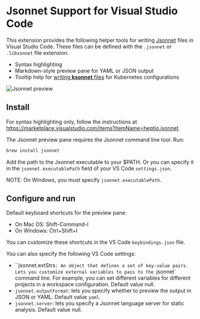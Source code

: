 # Jsonnet Support for Visual Studio Code

This extension provides the following helper tools for writing 
[Jsonnet][jsonnet] files in Visual Studio Code. These files 
can be defined with the `.jsonnet` or `.libsonnet` file extension.

* Syntax highlighting
* Markdown-style preview pane for YAML or JSON output
* Tooltip help for [writing **ksonnet** files][ksonnet] 
for Kubernetes configurations

![Jsonnet preview][jsonnet-demo]

## Install

For syntax highlighting only, follow the instructions at 
https://marketplace.visualstudio.com/items?itemName=heptio.jsonnet.

The Jsonnet preview pane requires the Jsonnet command line tool.
Run:

```bash
brew install jsonnet
```

Add the path to the Jsonnet executable to your $PATH. Or you 
can specify it in the `jsonnet.executablePath` field of your 
VS Code `settings.json`.

NOTE: On Windows, you must specify `jsonnet.executablePath`.

## Configure and run

Default keyboard shortcuts for the preview pane:

* On Mac OS: Shift-Command-I
* On Windows: Ctrl+Shift+I

You can customize these shortcuts in the VS Code `keybindings.json` file.

You can also specify the following VS Code settings:

* ``jsonnet.extStrs`: An object that defines a set of key-value pairs. 
Lets you customize external variables to pass to the `jsonnet` command line. 
For example, you can set different variables for different projects in a 
workspace configuration. Default value null.
* `jsonnet.outputFormat`: lets you specify whether to preview the output
in JSON or YAML. Default value `yaml`.
* `jsonnet.server`: lets you specify a Jsonnet language server for static
analysis. Default value null.

[jsonnet]: http://jsonnet.org/ "Jsonnet"
[ksonnet]: https://github.com/ksonnet/ksonnet-lib "ksonnet"
[jsonnet-demo]: https://raw.githubusercontent.com/heptio/vscode-jsonnet/master/images/kube-demo.gif
